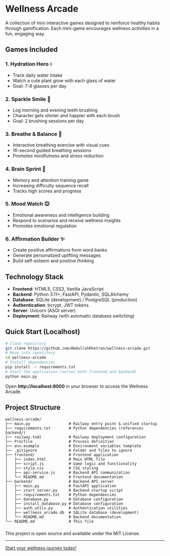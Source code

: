 # Wellness Arcade 

A collection of mini interactive games designed to reinforce healthy habits through gamification. Each mini-game encourages wellness activities in a fun, engaging way.

## Games Included

### 1. **Hydration Hero** 💧
- Track daily water intake
- Watch a cute plant grow with each glass of water
- Goal: 7-8 glasses per day

### 2. **Sparkle Smile** 🦷
- Log morning and evening teeth brushing
- Character gets shinier and happier with each brush
- Goal: 2 brushing sessions per day

### 3. **Breathe & Balance** 🧘
- Interactive breathing exercise with visual cues
- 16-second guided breathing sessions
- Promotes mindfulness and stress reduction

### 4. **Brain Sprint** 🧠
- Memory and attention training game
- Increasing difficulty sequence recall
- Tracks high scores and progress

### 5. **Mood Watch** 😊
- Emotional awareness and intelligence building
- Respond to scenarios and receive wellness insights
- Promotes emotional regulation

### 6. **Affirmation Builder** ✨
- Create positive affirmations from word banks
- Generate personalized uplifting messages
- Build self-esteem and positive thinking

## Technology Stack
- **Frontend**: HTML5, CSS3, Vanilla JavaScript
- **Backend**: Python 3.11+, FastAPI, Pydantic, SQLAlchemy
- **Database**: SQLite (development) / PostgreSQL (production)
- **Authentication**: bcrypt, JWT tokens
- **Server**: Uvicorn (ASGI server)
- **Deployment**: Railway (with automatic database switching)





## Quick Start (Localhost)


```bash
# Clone repository
git clone https://github.com/AbdullahKhetran/wellness-arcade.git
# Move into repository
cd wellness-arcade
# Install dependencies
pip install -r requirements.txt
# Start the application (serves both frontend and backend)
python main.py
```

Open **http://localhost:8000** in your browser to access the Wellness Arcade.










## Project Structure
```
wellness-arcade/
├── main.py                 # Railway entry point & unified startup
├── requirements.txt        # Python dependencies (references backend/)
├── railway.toml            # Railway deployment configuration
├── Procfile                # Process definition
├── env.example             # Environment variables template
├── .gitignore              # Folder and files to ignore
├── frontend/               # Frontend application
│   ├── index.html          # Main HTML file
│   ├── script.js           # Game logic and functionality
│   ├── style.css           # CSS styling
│   ├── api-service.js      # Backend API communication
│   └── README.md           # Frontend documentation
├── backend/                # Backend API server
│   ├── main.py             # FastAPI application
│   ├── start_server.py     # Backend startup script
│   ├── requirements.txt    # Python dependencies
│   ├── database.py         # Database configuration
│   ├── install_database.py # Database configuration
│   ├── auth_utils.py       # Authentication utilities
│   ├── wellness_arcade.db  # SQLite database (development)
│   └── README.md           # Backend documentation
└── README.md               # This file
```


###
This project is open source and available under the MIT License.


---


[Start your wellness journey today!](https://web-production-0c23.up.railway.app/)
